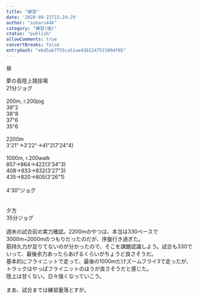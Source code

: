 ```yaml
---
title: "練習"
date: '2020-09-22T15:24:29'
author: "subaru44k"
category: "練習(強)"
status: "publish"
allowComments: true
convertBreaks: false
entryHash: "ebd5ab7f55ca51ae438124752100df05"
---
```

昼<div>夢の島陸上競技場<div>21分ジョグ<br><div><br></div><div>200m, r.200jog</div><div>39"2</div><div>38"8</div><div>37"6</div><div>35"6</div><div><br><div>2200m</div><div>3'21"→3'22"→41"2(7'24"4)</div><div><br></div><div>1000m, r.200walk</div><div>857→864→422(3'34"3)</div><div>408→833→832(3'27"3)</div><div>435→820→805(3'26"1)</div><div><br></div><div>4'30"ジョグ</div></div></div><div><br></div><div><br></div><div>夕方</div><div>35分ジョグ</div><div><br></div><div>週末の試合前の実力確認。2200mのやつは、本当は330ペースで3000m+2000mのつもりだったのだが、序盤行き過ぎた。</div><div>筋持久力が足りてないのが分かったので、そこを課題認識しよう。試合も330でいって、最後余力あったらあげるくらいがちょうど良さそうだ。</div><div>基本的にフライニットで走って、最後の1000mだけズームフライ3で走ったが、トラックはやっぱフライニットのほうが良さそうだと感じた。</div><div>陸上は甘くない。日々強くなっていこう。</div></div><div><br></div><div>まあ、試合までは練習量落とすが。</div>

